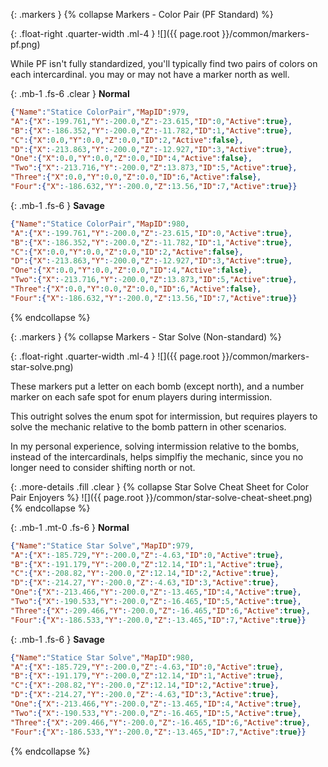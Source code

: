 {: .markers }
{% collapse Markers - Color Pair (PF Standard) %}

{: .float-right .quarter-width .ml-4 }
![]({{ page.root }}/common/markers-pf.png)

While PF isn't fully standardized, you'll typically find two pairs of colors on
each intercardinal. you may or may not have a marker north as well.

{: .mb-1 .fs-6 .clear }
**Normal**

```json
{"Name":"Statice ColorPair","MapID":979,
"A":{"X":-199.761,"Y":-200.0,"Z":-23.615,"ID":0,"Active":true},
"B":{"X":-186.352,"Y":-200.0,"Z":-11.782,"ID":1,"Active":true},
"C":{"X":0.0,"Y":0.0,"Z":0.0,"ID":2,"Active":false},
"D":{"X":-213.863,"Y":-200.0,"Z":-12.927,"ID":3,"Active":true},
"One":{"X":0.0,"Y":0.0,"Z":0.0,"ID":4,"Active":false},
"Two":{"X":-213.716,"Y":-200.0,"Z":13.873,"ID":5,"Active":true},
"Three":{"X":0.0,"Y":0.0,"Z":0.0,"ID":6,"Active":false},
"Four":{"X":-186.632,"Y":-200.0,"Z":13.56,"ID":7,"Active":true}}
```


{: .mb-1 .fs-6 }
**Savage**

```json
{"Name":"Statice ColorPair","MapID":980,
"A":{"X":-199.761,"Y":-200.0,"Z":-23.615,"ID":0,"Active":true},
"B":{"X":-186.352,"Y":-200.0,"Z":-11.782,"ID":1,"Active":true},
"C":{"X":0.0,"Y":0.0,"Z":0.0,"ID":2,"Active":false},
"D":{"X":-213.863,"Y":-200.0,"Z":-12.927,"ID":3,"Active":true},
"One":{"X":0.0,"Y":0.0,"Z":0.0,"ID":4,"Active":false},
"Two":{"X":-213.716,"Y":-200.0,"Z":13.873,"ID":5,"Active":true},
"Three":{"X":0.0,"Y":0.0,"Z":0.0,"ID":6,"Active":false},
"Four":{"X":-186.632,"Y":-200.0,"Z":13.56,"ID":7,"Active":true}}
```
{% endcollapse %}

{: .markers }
{% collapse Markers - Star Solve (Non-standard) %}

{: .float-right .quarter-width .ml-4 }
![]({{ page.root }}/common/markers-star-solve.png)

These markers put a letter on each bomb (except north), and a number marker on
each safe spot for enum players during intermission.

This outright solves the enum spot for intermission, but requires players to
solve the mechanic relative to the bomb pattern in other scenarios.

In my personal experience, solving intermission relative to the bombs, instead
of the intercardinals, helps simplfiy the mechanic, since you no longer need to
consider shifting north or not.

{: .more-details .fill .clear }
{% collapse Star Solve Cheat Sheet for Color Pair Enjoyers %}
![]({{ page.root }}/common/star-solve-cheat-sheet.png)
{% endcollapse %}

{: .mb-1 .mt-0 .fs-6 }
**Normal**

```json
{"Name":"Statice Star Solve","MapID":979,
"A":{"X":-185.729,"Y":-200.0,"Z":-4.63,"ID":0,"Active":true},
"B":{"X":-191.179,"Y":-200.0,"Z":12.14,"ID":1,"Active":true},
"C":{"X":-208.82,"Y":-200.0,"Z":12.14,"ID":2,"Active":true},
"D":{"X":-214.27,"Y":-200.0,"Z":-4.63,"ID":3,"Active":true},
"One":{"X":-213.466,"Y":-200.0,"Z":-13.465,"ID":4,"Active":true},
"Two":{"X":-190.533,"Y":-200.0,"Z":-16.465,"ID":5,"Active":true},
"Three":{"X":-209.466,"Y":-200.0,"Z":-16.465,"ID":6,"Active":true},
"Four":{"X":-186.533,"Y":-200.0,"Z":-13.465,"ID":7,"Active":true}}
```


{: .mb-1 .fs-6 }
**Savage**

```json
{"Name":"Statice Star Solve","MapID":980,
"A":{"X":-185.729,"Y":-200.0,"Z":-4.63,"ID":0,"Active":true},
"B":{"X":-191.179,"Y":-200.0,"Z":12.14,"ID":1,"Active":true},
"C":{"X":-208.82,"Y":-200.0,"Z":12.14,"ID":2,"Active":true},
"D":{"X":-214.27,"Y":-200.0,"Z":-4.63,"ID":3,"Active":true},
"One":{"X":-213.466,"Y":-200.0,"Z":-13.465,"ID":4,"Active":true},
"Two":{"X":-190.533,"Y":-200.0,"Z":-16.465,"ID":5,"Active":true},
"Three":{"X":-209.466,"Y":-200.0,"Z":-16.465,"ID":6,"Active":true},
"Four":{"X":-186.533,"Y":-200.0,"Z":-13.465,"ID":7,"Active":true}}
```
{% endcollapse %}
